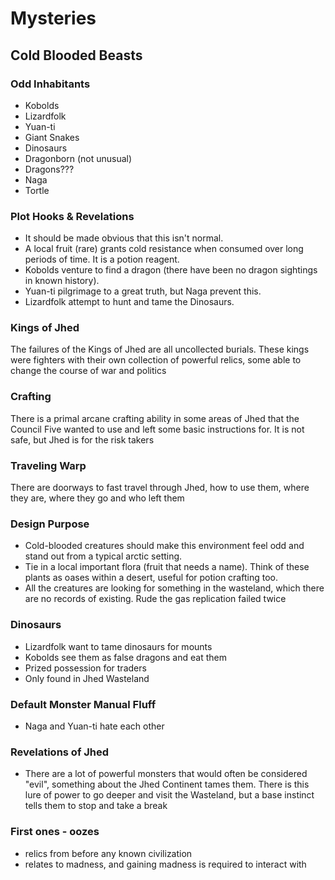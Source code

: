 # Mysteries

## Cold Blooded Beasts

### Odd Inhabitants

- Kobolds
- Lizardfolk
- Yuan-ti
- Giant Snakes
- Dinosaurs
- Dragonborn (not unusual)
- Dragons???
- Naga
- Tortle

### Plot Hooks & Revelations

- It should be made obvious that this isn't normal.
- A local fruit (rare) grants cold resistance when consumed over long periods of time. It is a potion reagent.
- Kobolds venture to find a dragon (there have been no dragon sightings in known history).
- Yuan-ti pilgrimage to a great truth, but Naga prevent this.
- Lizardfolk attempt to hunt and tame the Dinosaurs.

### Kings of Jhed

The failures of the Kings of Jhed are all uncollected burials. These kings were fighters with their own collection of powerful relics, some able to change the course of war and politics

### Crafting

There is a primal arcane crafting ability in some areas of Jhed that the Council Five wanted to use and left some basic instructions for. It is not safe, but Jhed is for the risk takers

### Traveling Warp

There are doorways to fast travel through Jhed, how to use them, where they are, where they go and who left them

### Design Purpose

- Cold-blooded creatures should make this environment feel odd and stand out from a typical arctic setting.
- Tie in a local important flora (fruit that needs a name). Think of these plants as oases within a desert, useful for potion crafting too.
- All the creatures are looking for something in the wasteland, which there are no records of existing.
Rude the gas replication failed twice

### Dinosaurs

- Lizardfolk want to tame dinosaurs for mounts
- Kobolds see them as false dragons and eat them
- Prized possession for traders
- Only found in Jhed Wasteland

### Default Monster Manual Fluff

- Naga and Yuan-ti hate each other

### Revelations of Jhed

- There are a lot of powerful monsters that would often be considered "evil", something about the Jhed Continent tames them. There is this lure of power to go deeper and visit the Wasteland, but a base instinct tells them to stop and take a break

### First ones - oozes

- relics from before any known civilization
- relates to madness, and gaining madness is required to interact with